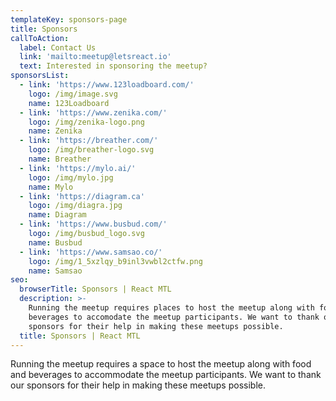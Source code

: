 ```yaml
---
templateKey: sponsors-page
title: Sponsors
callToAction:
  label: Contact Us
  link: 'mailto:meetup@letsreact.io'
  text: Interested in sponsoring the meetup?
sponsorsList:
  - link: 'https://www.123loadboard.com/'
    logo: /img/image.svg
    name: 123Loadboard
  - link: 'https://www.zenika.com/'
    logo: /img/zenika-logo.png
    name: Zenika
  - link: 'https://breather.com/'
    logo: /img/breather-logo.svg
    name: Breather
  - link: 'https://mylo.ai/'
    logo: /img/mylo.jpg
    name: Mylo
  - link: 'https://diagram.ca'
    logo: /img/diagra.jpg
    name: Diagram
  - link: 'https://www.busbud.com/'
    logo: /img/busbud_logo.svg
    name: Busbud
  - link: 'https://www.samsao.co/'
    logo: /img/1_5xzlqy_b9inl3vwbl2ctfw.png
    name: Samsao
seo:
  browserTitle: Sponsors | React MTL
  description: >-
    Running the meetup requires places to host the meetup along with food and
    beverages to accomodate the meetup participants. We want to thank our
    sponsors for their help in making these meetups possible.
  title: Sponsors | React MTL
---
```

Running the meetup requires a space to host the meetup along with food and beverages to accommodate the meetup participants. We want to thank our sponsors for their help in making these meetups possible.
